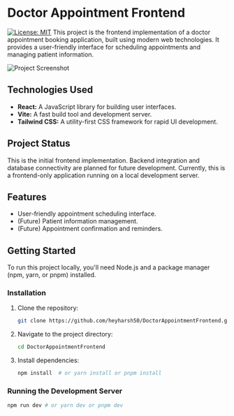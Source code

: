 # Doctor Appointment Frontend

[![License: MIT](https://img.shields.io/badge/License-MIT-yellow.svg)](https://opensource.org/licenses/MIT) This project is the frontend implementation of a doctor appointment booking application, built using modern web technologies. It provides a user-friendly interface for scheduling appointments and managing patient information.

![Project Screenshot](./assets/12628332_5024768.svg)
 ## Technologies Used

*   **React:** A JavaScript library for building user interfaces.
*   **Vite:** A fast build tool and development server.
*   **Tailwind CSS:** A utility-first CSS framework for rapid UI development.

## Project Status

This is the initial frontend implementation. Backend integration and database connectivity are planned for future development. Currently, this is a frontend-only application running on a local development server.

## Features

*   User-friendly appointment scheduling interface.
*   (Future) Patient information management.
*   (Future) Appointment confirmation and reminders.

## Getting Started

To run this project locally, you'll need Node.js and a package manager (npm, yarn, or pnpm) installed.

### Installation

1.  Clone the repository:

    ```bash
    git clone https://github.com/heyharsh50/DoctorAppointmentFrontend.git
    ```

2.  Navigate to the project directory:

    ```bash
    cd DoctorAppointmentFrontend
    ```

3.  Install dependencies:

    ```bash
    npm install  # or yarn install or pnpm install
    ```

### Running the Development Server

```bash
npm run dev # or yarn dev or pnpm dev
